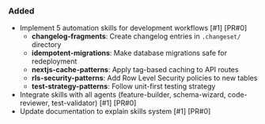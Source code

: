 ### Added
- Implement 5 automation skills for development workflows [#1] [PR#0]
  - **changelog-fragments**: Create changelog entries in `.changeset/` directory
  - **idempotent-migrations**: Make database migrations safe for redeployment
  - **nextjs-cache-patterns**: Apply tag-based caching to API routes
  - **rls-security-patterns**: Add Row Level Security policies to new tables
  - **test-strategy-patterns**: Follow unit-first testing strategy
- Integrate skills with all agents (feature-builder, schema-wizard, code-reviewer, test-validator) [#1] [PR#0]
- Update documentation to explain skills system [#1] [PR#0]
